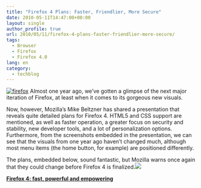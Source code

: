 ```yaml
---
title: "Firefox 4 Plans: Faster, Friendlier, More Secure"
date: 2010-05-11T14:47:00+00:00
layout: single
author_profile: true
url: 2010/05/11/firefox-4-plans-faster-friendlier-more-secure/
tags:
  - Browser
  - Firefox
  - Firefox 4.0
lang: en
category: 
  - techblog
---
```

[![firefox](http://lh5.ggpht.com/_vaUVXcmC3OI/S-lnCXKKl4I/AAAAAAAACIw/_L-R7rXnn4w/firefox_thumb%5B2%5D.jpg?imgmax=800 "firefox")](http://lh6.ggpht.com/_vaUVXcmC3OI/S-lnAVT3bhI/AAAAAAAACIs/frLIkmO8fDw/s1600-h/firefox%5B4%5D.jpg) Almost one year ago, we’ve gotten a glimpse of the next major iteration of Firefox, at least when it comes to its gorgeous new visuals. 

Now, however, Mozilla’s Mike Beltzner has shared a presentation that reveals quite detailed plans for Firefox 4. HTML5 and CSS support are mentioned, as well as faster operation, a greater focus on security and stability, new developer tools, and a lot of personalization options. Furthermore, from the screenshots embedded in the presentation, we can see that the visuals from one year ago haven’t changed much, although most menu items (the home button, for example) are positioned differently. 

The plans, embedded below, sound fantastic, but Mozilla warns once again that they could change before Firefox 4 is finalized.![](http://counters.gigya.com/wildfire/IMP/CXNID=2000002.0NXC/bT*xJmx*PTEyNzM1ODY5NjIxMDEmcHQ9MTI3MzU4NzMxMTExNiZwPTEwMTkxJmQ9c3NfZW1iZWQmZz*yJm89ODYwZjNlMjc4ZmZm/NGYwNTlmN2MzM2Q*YmVkMGU4M2Umb2Y9MA==.gif) 

**[Firefox 4: fast, powerful and empowering](http://www.slideshare.net/beltzner/firefox-roadmap-2010-0510 "Firefox 4: fast, powerful and empowering")**
